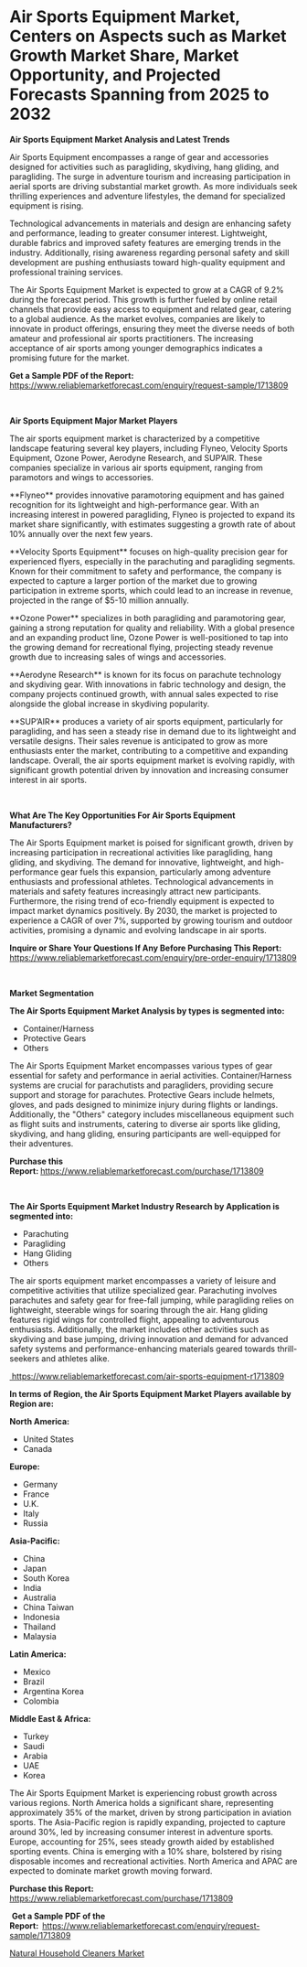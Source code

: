 <p><h1>Air Sports Equipment Market, Centers on Aspects such as Market Growth Market Share, Market Opportunity, and Projected Forecasts Spanning from 2025 to 2032</h1></p><p><strong>Air Sports Equipment Market Analysis and Latest Trends</strong></p>
<p><p>Air Sports Equipment encompasses a range of gear and accessories designed for activities such as paragliding, skydiving, hang gliding, and paragliding. The surge in adventure tourism and increasing participation in aerial sports are driving substantial market growth. As more individuals seek thrilling experiences and adventure lifestyles, the demand for specialized equipment is rising. </p><p>Technological advancements in materials and design are enhancing safety and performance, leading to greater consumer interest. Lightweight, durable fabrics and improved safety features are emerging trends in the industry. Additionally, rising awareness regarding personal safety and skill development are pushing enthusiasts toward high-quality equipment and professional training services.</p><p>The Air Sports Equipment Market is expected to grow at a CAGR of 9.2% during the forecast period. This growth is further fueled by online retail channels that provide easy access to equipment and related gear, catering to a global audience. As the market evolves, companies are likely to innovate in product offerings, ensuring they meet the diverse needs of both amateur and professional air sports practitioners. The increasing acceptance of air sports among younger demographics indicates a promising future for the market.</p></p>
<p><strong>Get a Sample PDF of the Report:&nbsp;</strong> <a href="https://www.reliablemarketforecast.com/enquiry/request-sample/1713809?utm_campaign=1885&utm_medium=2&utm_source=Github&utm_content=ia&utm_term=07022025&utm_id=air-sports-equipment">https://www.reliablemarketforecast.com/enquiry/request-sample/1713809</a></p>
<p>&nbsp;</p>
<p><strong>Air Sports Equipment Major Market Players</strong></p>
<p><p>The air sports equipment market is characterized by a competitive landscape featuring several key players, including Flyneo, Velocity Sports Equipment, Ozone Power, Aerodyne Research, and SUP’AIR. These companies specialize in various air sports equipment, ranging from paramotors and wings to accessories.</p><p>**Flyneo** provides innovative paramotoring equipment and has gained recognition for its lightweight and high-performance gear. With an increasing interest in powered paragliding, Flyneo is projected to expand its market share significantly, with estimates suggesting a growth rate of about 10% annually over the next few years.</p><p>**Velocity Sports Equipment** focuses on high-quality precision gear for experienced flyers, especially in the parachuting and paragliding segments. Known for their commitment to safety and performance, the company is expected to capture a larger portion of the market due to growing participation in extreme sports, which could lead to an increase in revenue, projected in the range of $5-10 million annually.</p><p>**Ozone Power** specializes in both paragliding and paramotoring gear, gaining a strong reputation for quality and reliability. With a global presence and an expanding product line, Ozone Power is well-positioned to tap into the growing demand for recreational flying, projecting steady revenue growth due to increasing sales of wings and accessories.</p><p>**Aerodyne Research** is known for its focus on parachute technology and skydiving gear. With innovations in fabric technology and design, the company projects continued growth, with annual sales expected to rise alongside the global increase in skydiving popularity.</p><p>**SUP’AIR** produces a variety of air sports equipment, particularly for paragliding, and has seen a steady rise in demand due to its lightweight and versatile designs. Their sales revenue is anticipated to grow as more enthusiasts enter the market, contributing to a competitive and expanding landscape. Overall, the air sports equipment market is evolving rapidly, with significant growth potential driven by innovation and increasing consumer interest in air sports.</p></p>
<p>&nbsp;</p>
<p><strong>What Are The Key Opportunities For Air Sports Equipment Manufacturers?</strong></p>
<p><p>The Air Sports Equipment market is poised for significant growth, driven by increasing participation in recreational activities like paragliding, hang gliding, and skydiving. The demand for innovative, lightweight, and high-performance gear fuels this expansion, particularly among adventure enthusiasts and professional athletes. Technological advancements in materials and safety features increasingly attract new participants. Furthermore, the rising trend of eco-friendly equipment is expected to impact market dynamics positively. By 2030, the market is projected to experience a CAGR of over 7%, supported by growing tourism and outdoor activities, promising a dynamic and evolving landscape in air sports.</p></p>
<p><strong>Inquire or Share Your Questions If Any Before Purchasing This Report:</strong> <a href="https://www.reliablemarketforecast.com/enquiry/pre-order-enquiry/1713809?utm_campaign=1885&utm_medium=2&utm_source=Github&utm_content=ia&utm_term=07022025&utm_id=air-sports-equipment">https://www.reliablemarketforecast.com/enquiry/pre-order-enquiry/1713809</a></p>
<p>&nbsp;</p>
<p><strong>Market Segmentation</strong></p>
<p><strong>The Air Sports Equipment Market Analysis by types is segmented into:</strong></p>
<p><ul><li>Container/Harness</li><li>Protective Gears</li><li>Others</li></ul></p>
<p><p>The Air Sports Equipment Market encompasses various types of gear essential for safety and performance in aerial activities. Container/Harness systems are crucial for parachutists and paragliders, providing secure support and storage for parachutes. Protective Gears include helmets, gloves, and pads designed to minimize injury during flights or landings. Additionally, the "Others" category includes miscellaneous equipment such as flight suits and instruments, catering to diverse air sports like gliding, skydiving, and hang gliding, ensuring participants are well-equipped for their adventures.</p></p>
<p><strong>Purchase this Report:&nbsp;</strong><a href="https://www.reliablemarketforecast.com/purchase/1713809?utm_campaign=1885&utm_medium=2&utm_source=Github&utm_content=ia&utm_term=07022025&utm_id=air-sports-equipment">https://www.reliablemarketforecast.com/purchase/1713809</a></p>
<p>&nbsp;</p>
<p><strong>The Air Sports Equipment Market Industry Research by Application is segmented into:</strong></p>
<p><ul><li>Parachuting</li><li>Paragliding</li><li>Hang Gliding</li><li>Others</li></ul></p>
<p><p>The air sports equipment market encompasses a variety of leisure and competitive activities that utilize specialized gear. Parachuting involves parachutes and safety gear for free-fall jumping, while paragliding relies on lightweight, steerable wings for soaring through the air. Hang gliding features rigid wings for controlled flight, appealing to adventurous enthusiasts. Additionally, the market includes other activities such as skydiving and base jumping, driving innovation and demand for advanced safety systems and performance-enhancing materials geared towards thrill-seekers and athletes alike.</p></p>
<p><a href="https://www.reliablemarketforecast.com/air-sports-equipment-r1713809?utm_campaign=1885&utm_medium=2&utm_source=Github&utm_content=ia&utm_term=07022025&utm_id=air-sports-equipment">&nbsp;https://www.reliablemarketforecast.com/air-sports-equipment-r1713809</a></p>
<p><strong>In terms of Region, the Air Sports Equipment Market Players available by Region are:</strong></p>
<p>
    <p> <strong> North America: </strong>
        <ul>
            <li>United States</li>
            <li>Canada</li>
        </ul>
        </p> 
    <p> <strong> Europe: </strong>
        <ul>
            <li>Germany</li>
            <li>France</li>
            <li>U.K.</li>
            <li>Italy</li>
            <li>Russia</li>
        </ul>
        </p> 
    <p> <strong> Asia-Pacific: </strong>
        <ul>
            <li>China</li>
            <li>Japan</li>
            <li>South Korea</li>
            <li>India</li>
            <li>Australia</li>
            <li>China Taiwan</li>
            <li>Indonesia</li>
            <li>Thailand</li>
            <li>Malaysia</li>
        </ul>
        </p> 
    <p> <strong> Latin America: </strong>
        <ul>
            <li>Mexico</li>
            <li>Brazil</li>
            <li>Argentina Korea</li>
            <li>Colombia</li>
        </ul>
        </p> 
    <p> <strong> Middle East & Africa: </strong>
        <ul>
            <li>Turkey</li>
            <li>Saudi</li>
            <li>Arabia</li>
            <li>UAE</li>
            <li>Korea</li>
        </ul>
    </p>
    </p>
<p><p>The Air Sports Equipment Market is experiencing robust growth across various regions. North America holds a significant share, representing approximately 35% of the market, driven by strong participation in aviation sports. The Asia-Pacific region is rapidly expanding, projected to capture around 30%, led by increasing consumer interest in adventure sports. Europe, accounting for 25%, sees steady growth aided by established sporting events. China is emerging with a 10% share, bolstered by rising disposable incomes and recreational activities. North America and APAC are expected to dominate market growth moving forward.</p></p>
<p><strong>Purchase this Report: </strong><a href="https://www.reliablemarketforecast.com/purchase/1713809?utm_campaign=1885&utm_medium=2&utm_source=Github&utm_content=ia&utm_term=07022025&utm_id=air-sports-equipment">https://www.reliablemarketforecast.com/purchase/1713809</a></p>
<p>&nbsp;<strong>Get a Sample PDF of the Report:&nbsp;&nbsp;</strong><a href="https://www.reliablemarketforecast.com/enquiry/request-sample/1713809?utm_campaign=1885&utm_medium=2&utm_source=Github&utm_content=ia&utm_term=07022025&utm_id=air-sports-equipment">https://www.reliablemarketforecast.com/enquiry/request-sample/1713809</a></p>
<p><strong></strong></p>
<p><p><a href="https://github.com/sofayahoo2023/Market-Research-Report-List-6/blob/main/natural-household-cleaners-market.md?utm_campaign=1885&utm_medium=2&utm_source=Github&utm_content=ia&utm_term=07022025&utm_id=air-sports-equipment">Natural Household Cleaners Market</a></p></p>